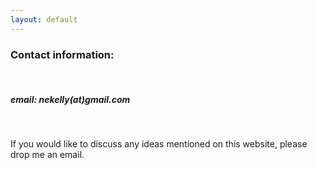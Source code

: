 ```yaml
---
layout: default
---
```


### Contact information:
&nbsp;

##### email: nekelly(at)gmail.com
  
&nbsp;
&nbsp;

If you would like to discuss any ideas mentioned on this website, please drop me an email.
